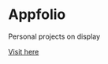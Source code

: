 # Appfolio
Personal projects on display

[Visit here](https://ibadrather-appfolio-main-zx8dt2.streamlit.app/)
